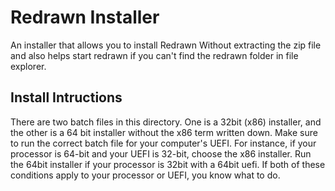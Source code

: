 # Redrawn Installer
 An installer that allows you to install Redrawn Without extracting the zip file and also helps start redrawn if you can't find the redrawn folder in file explorer.
## Install Intructions
There are two batch files in this directory. One is a 32bit (x86) installer, and the other is a 64 bit installer without the x86 term written down. Make sure to run the correct batch file for your computer's UEFI. For instance, if your processor is 64-bit and your UEFI is 32-bit, choose the x86 installer. Run the 64bit installer if your processor is 32bit with a 64bit uefi. If both of these conditions apply to your processor or UEFI, you know what to do.
